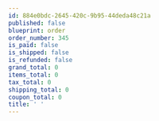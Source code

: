 ```yaml
---
id: 884e0bdc-2645-420c-9b95-44deda48c21a
published: false
blueprint: order
order_number: 345
is_paid: false
is_shipped: false
is_refunded: false
grand_total: 0
items_total: 0
tax_total: 0
shipping_total: 0
coupon_total: 0
title: ' '
---
```

